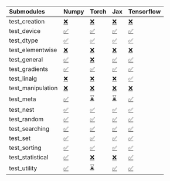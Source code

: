 | Submodules        | Numpy                                                                                                                           | Torch                                                                                                                           | Jax                                                                                                                             | Tensorflow                                                                                                                      |
|:------------------|:--------------------------------------------------------------------------------------------------------------------------------|:--------------------------------------------------------------------------------------------------------------------------------|:--------------------------------------------------------------------------------------------------------------------------------|:--------------------------------------------------------------------------------------------------------------------------------|
| test_creation     | <a href="https://github.com/unifyai/ivy/runs/7983702746?check_suite_focus=true" rel="noopener noreferrer" target="_blank">❌</a> | <a href="https://github.com/unifyai/ivy/runs/7983704094?check_suite_focus=true" rel="noopener noreferrer" target="_blank">❌</a> | <a href="https://github.com/unifyai/ivy/runs/7983705780?check_suite_focus=true" rel="noopener noreferrer" target="_blank">❌</a> | <a href="https://github.com/unifyai/ivy/runs/7983707494?check_suite_focus=true" rel="noopener noreferrer" target="_blank">❌</a> |
| test_device       | <a href="https://github.com/unifyai/ivy/runs/7983702798?check_suite_focus=true" rel="noopener noreferrer" target="_blank">✅</a> | <a href="https://github.com/unifyai/ivy/runs/7983704249?check_suite_focus=true" rel="noopener noreferrer" target="_blank">✅</a> | <a href="https://github.com/unifyai/ivy/runs/7983705864?check_suite_focus=true" rel="noopener noreferrer" target="_blank">✅</a> | <a href="https://github.com/unifyai/ivy/runs/7983707617?check_suite_focus=true" rel="noopener noreferrer" target="_blank">✅</a> |
| test_dtype        | <a href="https://github.com/unifyai/ivy/runs/7983702858?check_suite_focus=true" rel="noopener noreferrer" target="_blank">✅</a> | <a href="https://github.com/unifyai/ivy/runs/7983704426?check_suite_focus=true" rel="noopener noreferrer" target="_blank">✅</a> | <a href="https://github.com/unifyai/ivy/runs/7983705977?check_suite_focus=true" rel="noopener noreferrer" target="_blank">✅</a> | <a href="https://github.com/unifyai/ivy/runs/7983707703?check_suite_focus=true" rel="noopener noreferrer" target="_blank">✅</a> |
| test_elementwise  | <a href="https://github.com/unifyai/ivy/runs/7983702926?check_suite_focus=true" rel="noopener noreferrer" target="_blank">❌</a> | <a href="https://github.com/unifyai/ivy/runs/7983704516?check_suite_focus=true" rel="noopener noreferrer" target="_blank">❌</a> | <a href="https://github.com/unifyai/ivy/runs/7983706084?check_suite_focus=true" rel="noopener noreferrer" target="_blank">❌</a> | <a href="https://github.com/unifyai/ivy/runs/7983707800?check_suite_focus=true" rel="noopener noreferrer" target="_blank">❌</a> |
| test_general      | <a href="https://github.com/unifyai/ivy/runs/7983702988?check_suite_focus=true" rel="noopener noreferrer" target="_blank">✅</a> | <a href="https://github.com/unifyai/ivy/runs/7983704601?check_suite_focus=true" rel="noopener noreferrer" target="_blank">❌</a> | <a href="https://github.com/unifyai/ivy/runs/7983706172?check_suite_focus=true" rel="noopener noreferrer" target="_blank">✅</a> | <a href="https://github.com/unifyai/ivy/runs/7983707900?check_suite_focus=true" rel="noopener noreferrer" target="_blank">✅</a> |
| test_gradients    | <a href="https://github.com/unifyai/ivy/runs/7983703052?check_suite_focus=true" rel="noopener noreferrer" target="_blank">✅</a> | <a href="https://github.com/unifyai/ivy/runs/7983704677?check_suite_focus=true" rel="noopener noreferrer" target="_blank">✅</a> | <a href="https://github.com/unifyai/ivy/runs/7983706262?check_suite_focus=true" rel="noopener noreferrer" target="_blank">✅</a> | <a href="https://github.com/unifyai/ivy/runs/7983708018?check_suite_focus=true" rel="noopener noreferrer" target="_blank">✅</a> |
| test_linalg       | <a href="https://github.com/unifyai/ivy/runs/7983703156?check_suite_focus=true" rel="noopener noreferrer" target="_blank">❌</a> | <a href="https://github.com/unifyai/ivy/runs/7983704769?check_suite_focus=true" rel="noopener noreferrer" target="_blank">❌</a> | <a href="https://github.com/unifyai/ivy/runs/7983706366?check_suite_focus=true" rel="noopener noreferrer" target="_blank">❌</a> | <a href="https://github.com/unifyai/ivy/runs/7983708127?check_suite_focus=true" rel="noopener noreferrer" target="_blank">✅</a> |
| test_manipulation | <a href="https://github.com/unifyai/ivy/runs/7983703254?check_suite_focus=true" rel="noopener noreferrer" target="_blank">❌</a> | <a href="https://github.com/unifyai/ivy/runs/7983704872?check_suite_focus=true" rel="noopener noreferrer" target="_blank">❌</a> | <a href="https://github.com/unifyai/ivy/runs/7983706469?check_suite_focus=true" rel="noopener noreferrer" target="_blank">❌</a> | <a href="https://github.com/unifyai/ivy/runs/7983708273?check_suite_focus=true" rel="noopener noreferrer" target="_blank">❌</a> |
| test_meta         | <a href="https://github.com/unifyai/ivy/runs/7983703359?check_suite_focus=true" rel="noopener noreferrer" target="_blank">✅</a> | <a href="https://github.com/unifyai/ivy/runs/7983704989?check_suite_focus=true" rel="noopener noreferrer" target="_blank">⌛</a> | <a href="https://github.com/unifyai/ivy/runs/7983706579?check_suite_focus=true" rel="noopener noreferrer" target="_blank">⌛</a> | <a href="https://github.com/unifyai/ivy/runs/7983708381?check_suite_focus=true" rel="noopener noreferrer" target="_blank">✅</a> |
| test_nest         | <a href="https://github.com/unifyai/ivy/runs/7983703472?check_suite_focus=true" rel="noopener noreferrer" target="_blank">✅</a> | <a href="https://github.com/unifyai/ivy/runs/7983705080?check_suite_focus=true" rel="noopener noreferrer" target="_blank">✅</a> | <a href="https://github.com/unifyai/ivy/runs/7983706694?check_suite_focus=true" rel="noopener noreferrer" target="_blank">✅</a> | <a href="https://github.com/unifyai/ivy/runs/7983708473?check_suite_focus=true" rel="noopener noreferrer" target="_blank">✅</a> |
| test_random       | <a href="https://github.com/unifyai/ivy/runs/7983703571?check_suite_focus=true" rel="noopener noreferrer" target="_blank">✅</a> | <a href="https://github.com/unifyai/ivy/runs/7983705167?check_suite_focus=true" rel="noopener noreferrer" target="_blank">✅</a> | <a href="https://github.com/unifyai/ivy/runs/7983706787?check_suite_focus=true" rel="noopener noreferrer" target="_blank">✅</a> | <a href="https://github.com/unifyai/ivy/runs/7983708563?check_suite_focus=true" rel="noopener noreferrer" target="_blank">✅</a> |
| test_searching    | <a href="https://github.com/unifyai/ivy/runs/7983703679?check_suite_focus=true" rel="noopener noreferrer" target="_blank">✅</a> | <a href="https://github.com/unifyai/ivy/runs/7983705267?check_suite_focus=true" rel="noopener noreferrer" target="_blank">✅</a> | <a href="https://github.com/unifyai/ivy/runs/7983706876?check_suite_focus=true" rel="noopener noreferrer" target="_blank">✅</a> | <a href="https://github.com/unifyai/ivy/runs/7983708659?check_suite_focus=true" rel="noopener noreferrer" target="_blank">✅</a> |
| test_set          | <a href="https://github.com/unifyai/ivy/runs/7983703787?check_suite_focus=true" rel="noopener noreferrer" target="_blank">✅</a> | <a href="https://github.com/unifyai/ivy/runs/7983705369?check_suite_focus=true" rel="noopener noreferrer" target="_blank">✅</a> | <a href="https://github.com/unifyai/ivy/runs/7983706983?check_suite_focus=true" rel="noopener noreferrer" target="_blank">✅</a> | <a href="https://github.com/unifyai/ivy/runs/7983708734?check_suite_focus=true" rel="noopener noreferrer" target="_blank">✅</a> |
| test_sorting      | <a href="https://github.com/unifyai/ivy/runs/7983703855?check_suite_focus=true" rel="noopener noreferrer" target="_blank">✅</a> | <a href="https://github.com/unifyai/ivy/runs/7983705481?check_suite_focus=true" rel="noopener noreferrer" target="_blank">✅</a> | <a href="https://github.com/unifyai/ivy/runs/7983707135?check_suite_focus=true" rel="noopener noreferrer" target="_blank">✅</a> | <a href="https://github.com/unifyai/ivy/runs/7983708859?check_suite_focus=true" rel="noopener noreferrer" target="_blank">✅</a> |
| test_statistical  | <a href="https://github.com/unifyai/ivy/runs/7983703928?check_suite_focus=true" rel="noopener noreferrer" target="_blank">✅</a> | <a href="https://github.com/unifyai/ivy/runs/7983705599?check_suite_focus=true" rel="noopener noreferrer" target="_blank">❌</a> | <a href="https://github.com/unifyai/ivy/runs/7983707233?check_suite_focus=true" rel="noopener noreferrer" target="_blank">❌</a> | <a href="https://github.com/unifyai/ivy/runs/7983708956?check_suite_focus=true" rel="noopener noreferrer" target="_blank">✅</a> |
| test_utility      | <a href="https://github.com/unifyai/ivy/runs/7983704013?check_suite_focus=true" rel="noopener noreferrer" target="_blank">✅</a> | <a href="https://github.com/unifyai/ivy/runs/7983705683?check_suite_focus=true" rel="noopener noreferrer" target="_blank">⌛</a> | <a href="https://github.com/unifyai/ivy/runs/7983707358?check_suite_focus=true" rel="noopener noreferrer" target="_blank">✅</a> | <a href="https://github.com/unifyai/ivy/runs/7983709043?check_suite_focus=true" rel="noopener noreferrer" target="_blank">✅</a> |